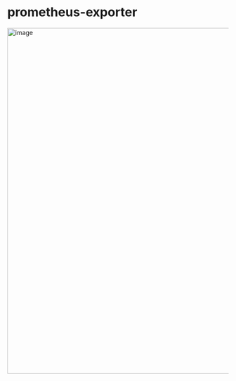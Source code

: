 # prometheus-exporter
<img width="787" alt="image" src="https://github.com/user-attachments/assets/22377ec9-156f-4aff-a04a-d7af962ace99">
